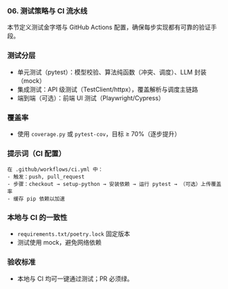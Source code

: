 ### 06. 测试策略与 CI 流水线

本节定义测试金字塔与 GitHub Actions 配置，确保每步实现都有可靠的验证手段。

### 测试分层

- 单元测试（pytest）：模型校验、算法纯函数（冲突、调度）、LLM 封装（mock）
- 集成测试：API 级测试（TestClient/httpx），覆盖解析与调度主链路
- 端到端（可选）：前端 UI 测试（Playwright/Cypress）

### 覆盖率

- 使用 `coverage.py` 或 `pytest-cov`，目标 ≥ 70%（逐步提升）

### 提示词（CI 配置）

```
在 .github/workflows/ci.yml 中：
- 触发：push, pull_request
- 步骤：checkout → setup-python → 安装依赖 → 运行 pytest → （可选）上传覆盖率
- 缓存 pip 依赖以加速
```

### 本地与 CI 的一致性

- `requirements.txt/poetry.lock` 固定版本
- 测试使用 mock，避免网络依赖

### 验收标准

- 本地与 CI 均可一键通过测试；PR 必须绿。


